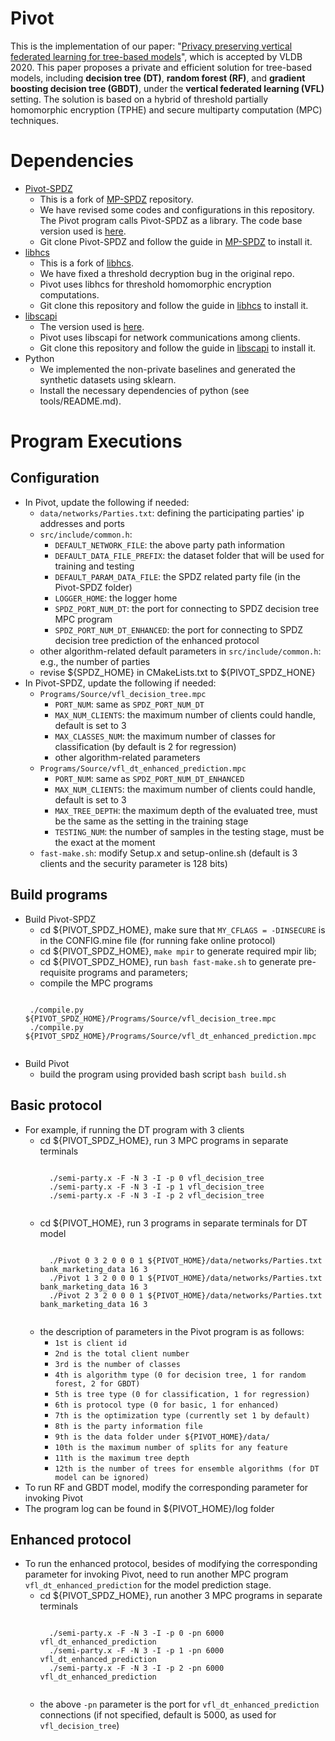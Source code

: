 # Pivot
This is the implementation of our paper: 
"[Privacy preserving vertical federated learning for tree-based models](http://www.vldb.org/pvldb/vol13/p2090-wu.pdf)",
which is accepted by VLDB 2020. This paper proposes a private and efficient solution for tree-based models,
including **decision tree (DT)**, **random forest (RF)**, and **gradient boosting decision tree (GBDT)**, 
under the **vertical federated learning (VFL)** setting. The solution is based on a hybrid of threshold partially
homomorphic encryption (TPHE) and secure multiparty computation (MPC) techniques.

# Dependencies
+ [Pivot-SPDZ](https://github.com/lemonviv/Pivot-SPDZ)
    + This is a fork of [MP-SPDZ](https://github.com/data61/MP-SPDZ) repository.  
    + We have revised some codes and configurations in this repository. The Pivot program
    calls Pivot-SPDZ as a library. The code base version used 
    is [here](https://github.com/data61/MP-SPDZ/tree/2c3606ccb2658cea10826d670298e04b1385415a).
    + Git clone Pivot-SPDZ and follow the guide in [MP-SPDZ](https://github.com/data61/MP-SPDZ) to install it.
+ [libhcs](https://github.com/lemonviv/libhcs) 
    + This is a fork of [libhcs](https://github.com/tiehuis/libhcs). 
    + We have fixed a threshold decryption bug in the original repo.
    + Pivot uses libhcs for threshold homomorphic encryption computations. 
    + Git clone this repository and follow the guide in [libhcs](https://github.com/tiehuis/libhcs) to install it.
+ [libscapi](https://github.com/cryptobiu/libscapi)
    + The version used is [here](https://github.com/cryptobiu/libscapi/tree/b77816a8ad09181be319316f4023f628ab7ffb88).
    + Pivot uses libscapi for network communications among clients. 
    + Git clone this repository and follow the guide in [libscapi](https://github.com/cryptobiu/libscapi) to install it.
+ Python
    + We implemented the non-private baselines and generated the synthetic 
     datasets using sklearn.
    + Install the necessary dependencies of python (see tools/README.md).

# Program Executions

## Configuration
 * In Pivot, update the following if needed:
    + `data/networks/Parties.txt`: defining the participating parties' ip addresses and ports
    + `src/include/common.h`: 
        + `DEFAULT_NETWORK_FILE`: the above party path information
        + `DEFAULT_DATA_FILE_PREFIX`: the dataset folder that will be used for training and testing
        + `DEFAULT_PARAM_DATA_FILE`: the SPDZ related party file (in the Pivot-SPDZ folder)
        + `LOGGER_HOME`: the logger home 
        + `SPDZ_PORT_NUM_DT`: the port for connecting to SPDZ decision tree MPC program
        + `SPDZ_PORT_NUM_DT_ENHANCED`: the port for connecting to SPDZ decision tree prediction of the enhanced protocol
    + other algorithm-related default parameters in `src/include/common.h`: e.g., the number of parties
    + revise ${SPDZ_HOME} in CMakeLists.txt to ${PIVOT_SPDZ_HONE}
 * In Pivot-SPDZ, update the following if needed:
    + `Programs/Source/vfl_decision_tree.mpc`
        + `PORT_NUM`: same as `SPDZ_PORT_NUM_DT`
        + `MAX_NUM_CLIENTS`: the maximum number of clients could handle, default is set to 3
        + `MAX_CLASSES_NUM`: the maximum number of classes for classification (by default is 2 for regression)
        + other algorithm-related parameters
    + `Programs/Source/vfl_dt_enhanced_prediction.mpc`
        + `PORT_NUM`: same as `SPDZ_PORT_NUM_DT_ENHANCED`
        + `MAX_NUM_CLIENTS`: the maximum number of clients could handle, default is set to 3
        + `MAX_TREE_DEPTH`: the maximum depth of the evaluated tree, must be the same as the setting in the training stage
        + `TESTING_NUM`: the number of samples in the testing stage, must be the exact at the moment
    + `fast-make.sh`: modify Setup.x and setup-online.sh (default is 3 clients and the security parameter is 128 bits)

## Build programs
 * Build Pivot-SPDZ
    + cd ${PIVOT_SPDZ_HOME}, make sure that `MY_CFLAGS = -DINSECURE` is in the CONFIG.mine file (for running fake online protocol)
    + cd ${PIVOT_SPDZ_HOME}, `make mpir` to generate required mpir lib;
    + cd ${PIVOT_SPDZ_HOME}, run `bash fast-make.sh` to generate pre-requisite programs and parameters;
    + compile the MPC programs
    <pre><code>
    ./compile.py ${PIVOT_SPDZ_HOME}/Programs/Source/vfl_decision_tree.mpc
    ./compile.py ${PIVOT_SPDZ_HOME}/Programs/Source/vfl_dt_enhanced_prediction.mpc
    </code></pre>
 * Build Pivot
    + build the program using provided bash script `bash build.sh`

## Basic protocol
 * For example, if running the DT program with 3 clients
    + cd ${PIVOT_SPDZ_HOME}, run 3 MPC programs in separate terminals
        <pre><code>
        ./semi-party.x -F -N 3 -I -p 0 vfl_decision_tree
        ./semi-party.x -F -N 3 -I -p 1 vfl_decision_tree
        ./semi-party.x -F -N 3 -I -p 2 vfl_decision_tree
        </code></pre>
    + cd ${PIVOT_HOME}, run 3 programs in separate terminals for DT model
        <pre><code>
        ./Pivot 0 3 2 0 0 0 1 ${PIVOT_HOME}/data/networks/Parties.txt bank_marketing_data 16 3
        ./Pivot 1 3 2 0 0 0 1 ${PIVOT_HOME}/data/networks/Parties.txt bank_marketing_data 16 3
        ./Pivot 2 3 2 0 0 0 1 ${PIVOT_HOME}/data/networks/Parties.txt bank_marketing_data 16 3
        </code></pre>
    + the description of parameters in the Pivot program is as follows: 
        + `1st is client id` 
        + `2nd is the total client number`
        + `3rd is the number of classes`
        + `4th is algorithm type (0 for decision tree, 1 for random forest, 2 for GBDT)`
        + `5th is tree type (0 for classification, 1 for regression)`
        + `6th is protocol type (0 for basic, 1 for enhanced)`
        + `7th is the optimization type (currently set 1 by default)`
        + `8th is the party information file`
        + `9th is the data folder under ${PIVOT_HOME}/data/`
        + `10th is the maximum number of splits for any feature`
        + `11th is the maximum tree depth`
        + `12th is the number of trees for ensemble algorithms (for DT model can be ignored)`
 * To run RF and GBDT model, modify the corresponding parameter for invoking Pivot 
 * The program log can be found in ${PIVOT_HOME}/log folder

## Enhanced protocol
 * To run the enhanced protocol, besides of modifying the corresponding parameter for invoking Pivot,
 need to run another MPC program `vfl_dt_enhanced_prediction` for the model prediction stage.
    + cd ${PIVOT_SPDZ_HOME}, run another 3 MPC programs in separate terminals
        <pre><code>
        ./semi-party.x -F -N 3 -I -p 0 -pn 6000 vfl_dt_enhanced_prediction
        ./semi-party.x -F -N 3 -I -p 1 -pn 6000 vfl_dt_enhanced_prediction
        ./semi-party.x -F -N 3 -I -p 2 -pn 6000 vfl_dt_enhanced_prediction
        </code></pre>
    + the above `-pn` parameter is the port for `vfl_dt_enhanced_prediction` connections (if not specified, 
    default is 5000, as used for `vfl_decision_tree`)
